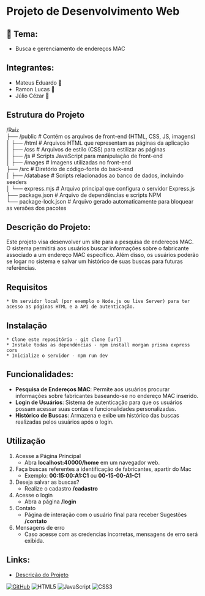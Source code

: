 # Projeto de Desenvolvimento Web

## :star2: Tema:
* Busca e gerenciamento de endereços MAC

## Integrantes:
* Mateus Eduardo :boy:
* Ramon Lucas :man:
* Júlio Cézar :boy:

## Estrutura do Projeto

/Raíz \
  ├── /public             # Contém os arquivos de front-end (HTML, CSS, JS, imagens) \
  │     ├── /html         # Arquivos HTML que representam as páginas da aplicação \
  │     ├── /css          # Arquivos de estilo (CSS) para estilizar as páginas \
  │     ├── /js           # Scripts JavaScript para manipulação de front-end \
  │     ├── /images       # Imagens utilizadas no front-end \
  ├── /src                # Diretório de código-fonte do back-end \
  │     ├── /database     # Scripts relacionados ao banco de dados, incluindo seeders \
  │     └── express.mjs   # Arquivo principal que configura o servidor Express.js \
  ├── package.json        # Arquivo de dependências e scripts NPM \
  └── package-lock.json   # Arquivo gerado automaticamente para bloquear as versões dos pacotes 

## Descrição do Projeto:
Este projeto visa desenvolver um site para a pesquisa de endereços MAC. O sistema permitirá aos usuários buscar informações sobre o fabricante associado a um endereço MAC específico. Além disso, os usuários poderão se logar no sistema e salvar um histórico de suas buscas para futuras referências.

## Requisitos
    * Um servidor local (por exemplo o Node.js ou live Server) para ter acesso as páginas HTML e a API de autenticação.

## Instalação
    * Clone este repositório - git clone [url]
    * Instale todas as dependências - npm install morgan prisma express cors
    * Inicialize o servidor - npm run dev

## Funcionalidades:
- **Pesquisa de Endereços MAC**: Permite aos usuários procurar informações sobre fabricantes baseando-se no endereço MAC inserido.
- **Login de Usuários**: Sistema de autenticação para que os usuários possam acessar suas contas e funcionalidades personalizadas.
- **Histórico de Buscas**: Armazena e exibe um histórico das buscas realizadas pelos usuários após o login.

## Utilização

1. Acesse a Página Principal
    * Abra **localhost:40000/home** em um navegador web.
2. Faça buscas referentes a identificação de fabricantes, apartir do Mac
    * Exemplo: **00:15:00:A1:C1** ou **00-15-00-A1-C1**
3. Deseja salvar as buscas? 
    * Realize o cadastro **/cadastro**
4. Acesse o login
    * Abra a página **/login**
5. Contato
    * Página de interação com o usuário final para receber Sugestões **/contato**
6. Mensagens de erro
    * Caso acesse com as credencias incorretas, mensagens de erro será exibida. 

## Links:
* [Descrição do Projeto](https://ifpb.github.io/dw/project/)

[![GitHub](https://img.shields.io/badge/--181717?logo=github&logoColor=ffffff)](https://github.com/seu-repositorio)
![HTML5](https://img.shields.io/badge/html5-%23E34F26.svg?style=for-the-badge&logo=html5&logoColor=white)
![JavaScript](https://img.shields.io/badge/javascript-%23F7DF1C.svg?style=for-the-badge&logo=javascript&logoColor=black)
![CSS3](https://img.shields.io/badge/css3-%231572B6.svg?style=for-the-badge&logo=css3&logoColor=white)
